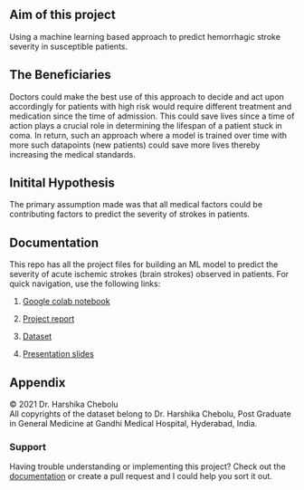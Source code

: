 ## Aim of this project

Using a machine learning based approach to predict hemorrhagic stroke severity in susceptible patients.

## The Beneficiaries

Doctors could make the best use of this approach to decide and act upon accordingly for patients with high risk would require different treatment and medication since the time of admission. This could save lives since a time of action plays a crucial role in determining the lifespan of a patient stuck in coma. 
In return, such an approach where a model is trained over time with more such datapoints (new patients) could save more lives thereby increasing the medical standards. 

## Initital Hypothesis  
The primary assumption made was that all medical factors could be contributing factors to predict the severity of strokes in patients.  

## Documentation  
This repo has all the project files for building an ML model to predict the severity of acute ischemic strokes (brain strokes) observed in patients. For quick navigation, use the following links: 

1. [Google colab notebook](https://colab.research.google.com/drive/1pxx7LGPy_HIBukZCpDZSQvQuDs12Pqyg?usp=sharing)

2. [Project report](https://drive.google.com/file/d/1_tk2U08uLP33dOJGIYk8ri6_mhL9GvHp/view?usp=sharing)
 
3. [Dataset](https://drive.google.com/file/d/1Hhed6exG27kV_vN5tnxTMsWYIe8zt1bH/view?usp=sharing)

4. [Presentation slides](https://docs.google.com/presentation/d/1JuRLlUAX1L4bi2z30JlZT_Nbs91YzEnk/edit?usp=sharing&ouid=117823301941417369469&rtpof=true&sd=true)

## Appendix

© 2021 Dr. Harshika Chebolu  
All copyrights of the dataset belong to Dr. Harshika Chebolu, Post Graduate in General Medicine at Gandhi Medical Hospital, Hyderabad, India.  

### Support

Having trouble understanding or implementing this project? Check out the [documentation](https://github.com/ritvik-chebolu/Acute-Ischemic-Stroke-Prediction/edit/gh-pages/index.md#documentation) or create a pull request and I could help you sort it out.
